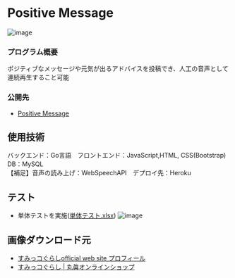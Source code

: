 # Positive Message
![image](https://github.com/beginerKosukeT/positiveMessage/assets/144611948/0faaf891-8020-4cbf-bd9b-b8cdb2f03289)


### プログラム概要
ポジティブなメッセージや元気が出るアドバイスを投稿でき、人工の音声として連続再生すること可能
### 公開先
- <a href="https://positive-message-254febcb568f.herokuapp.com/regisration">Positive Message</a>
## 使用技術
バックエンド：Go言語　フロントエンド：JavaScript,HTML, CSS(Bootstrap)　DB：MySQL<br>
【補足】音声の読み上げ：WebSpeechAPI　デプロイ先：Heroku
## テスト
- 単体テストを実施(<a href="https://app.box.com/s/qdgiyqzxdfu0vaslqy4kaxyuf0m9dqez">単体テスト.xlsx</a>)
![image](https://github.com/beginerKosukeT/positiveMessage/assets/144611948/a593f24d-7561-4dd6-ab5c-3e89ca4ac00c)


## 画像ダウンロード元
- <a href="https://www.san-x.co.jp/sumikko/profile/">すみっコぐらしofficial web site プロフィール</a>
- <a href="https://sunheart-shop.com/c/gr1/san-x/sumikkogurashi"> すみっコぐらし | 丸眞オンラインショップ</a>
